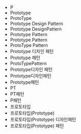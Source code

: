 ﻿- P
- Prototype
- ProtoType
- Prototype Design Pattern
- Prototype DesignPattern
- Prototype Pattern
- Prototype Pattern
- ProtoType Pattern
- Prototype 디자인 패턴
- Prototype 패턴
- ProtoTypePattern
- Prototype디자인 패턴
- Prototype디자인패턴
- Prototype패턴
- PT
- PT패턴
- P패턴
- 프로토타입
- 프로토타입(Prototype)
- 프로토타입(Prototype) 디자인패턴
- 프로토타입(Prototype) 패턴
